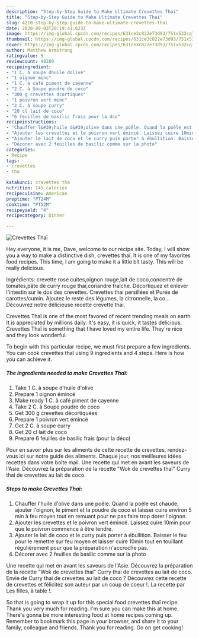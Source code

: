 ```yaml
---
description: "Step-by-Step Guide to Make Ultimate Crevettes Thaï"
title: "Step-by-Step Guide to Make Ultimate Crevettes Thaï"
slug: 4210-step-by-step-guide-to-make-ultimate-crevettes-thai
date: 2020-09-03T20:19:41.623Z
image: https://img-global.cpcdn.com/recipes/631ce3c822e73d93/751x532cq70/crevettes-thai-photo-principale-de-la-recette.jpg
thumbnail: https://img-global.cpcdn.com/recipes/631ce3c822e73d93/751x532cq70/crevettes-thai-photo-principale-de-la-recette.jpg
cover: https://img-global.cpcdn.com/recipes/631ce3c822e73d93/751x532cq70/crevettes-thai-photo-principale-de-la-recette.jpg
author: Matthew Armstrong
ratingvalue: 5
reviewcount: 48280
recipeingredient:
- "1 C. à soupe dhuile dolive"
- "1 oignon minc"
- "1 C. à café piment de cayenne"
- "2 C. à Soupe poudre de coco"
- "300 g crevettes dcortiques"
- "1 poivron vert minc"
- "2 C. à soupe curry"
- "20 cl lait de coco"
- "6 feuilles de basilic frais pour la dco"
recipeinstructions:
- "Chauffer l&#39;huile d&#39;olive dans une poêle. Quand la poêle est chaude, ajouter l&#39;oignon, le piment et la poudre de coco et laisser cuire environ 5 min à feu moyen tout en remuant pour ne pas faire trop dorer l&#39;oignon."
- "Ajouter les crevettes et le poivron vert émincé. Laissez cuire 10min pour que le poivron commence à être tendre."
- "Ajouter le lait de coco et le curry puis porter à ébullition. Baisser le feu pour le remettre sur feu moyen et laisser cuire 10min tout en touillant régulièrement pour que la préparation n&#39;accroche pas."
- "Décorer avec 2 feuilles de basilic comme sur la photo"
categories:
- Recipe
tags:
- crevettes
- tha

katakunci: crevettes tha 
nutrition: 145 calories
recipecuisine: American
preptime: "PT24M"
cooktime: "PT52M"
recipeyield: "4"
recipecategory: Dinner

---
```



![Crevettes Thaï](https://img-global.cpcdn.com/recipes/631ce3c822e73d93/751x532cq70/crevettes-thai-photo-principale-de-la-recette.jpg)

Hey everyone, it is me, Dave, welcome to our recipe site. Today, I will show you a way to make a distinctive dish, crevettes thaï. It is one of my favorites food recipes. This time, I am going to make it a little bit tasty. This will be really delicious.

Ingrédients: crevette rose cuites,oignon rouge,lait de coco,concentré de tomates,pâte de curry rouge thaï,coriandre fraîche. Décortiquez et enlever l&#39;intestin sur le dos des crevettes. Crevettes thai persillées et Purée de carottes/cumin. Ajoutez le reste des légumes, la citronnelle, la co… Découvrez notre délicieuse recette crevette thai.

Crevettes Thaï is one of the most favored of recent trending meals on earth. It is appreciated by millions daily. It's easy, it is quick, it tastes delicious. Crevettes Thaï is something that I have loved my entire life. They're nice and they look wonderful.


To begin with this particular recipe, we must first prepare a few ingredients. You can cook crevettes thaï using 9 ingredients and 4 steps. Here is how you can achieve it.

<!--inarticleads1-->

##### The ingredients needed to make Crevettes Thaï:

1. Take 1 C. à soupe d&#39;huile d&#39;olive
1. Prepare 1 oignon émincé
1. Make ready 1 C. à café piment de cayenne
1. Take 2 C. à Soupe poudre de coco
1. Get 300 g crevettes décortiquées
1. Prepare 1 poivron vert émincé
1. Get 2 C. à soupe curry
1. Get 20 cl lait de coco
1. Prepare 6 feuilles de basilic frais (pour la déco)


Pour en savoir plus sur les aliments de cette recette de crevettes, rendez-vous ici sur notre guide des aliments. Chaque jour, nos meilleures idées recettes dans votre boîte mail. Une recette qui met en avant les saveurs de l&#39;Asie. Découvrez la préparation de la recette &#34;Wok de crevettes thaï&#34; Curry thai de crevettes au lait de coco. 

<!--inarticleads2-->

##### Steps to make Crevettes Thaï:

1. Chauffer l&#39;huile d&#39;olive dans une poêle. Quand la poêle est chaude, ajouter l&#39;oignon, le piment et la poudre de coco et laisser cuire environ 5 min à feu moyen tout en remuant pour ne pas faire trop dorer l&#39;oignon.
1. Ajouter les crevettes et le poivron vert émincé. Laissez cuire 10min pour que le poivron commence à être tendre.
1. Ajouter le lait de coco et le curry puis porter à ébullition. Baisser le feu pour le remettre sur feu moyen et laisser cuire 10min tout en touillant régulièrement pour que la préparation n&#39;accroche pas.
1. Décorer avec 2 feuilles de basilic comme sur la photo


Une recette qui met en avant les saveurs de l&#39;Asie. Découvrez la préparation de la recette &#34;Wok de crevettes thaï&#34; Curry thai de crevettes au lait de coco. Envie de Curry thai de crevettes au lait de coco ? Découvrez cette recette de crevettes et félicitez son auteur par un coup de coeur !. La recette par Les filles, à table !. 

So that is going to wrap it up for this special food crevettes thaï recipe. Thank you very much for reading. I'm sure you can make this at home. There's gonna be more interesting food at home recipes coming up. Remember to bookmark this page in your browser, and share it to your family, colleague and friends. Thank you for reading. Go on get cooking!

